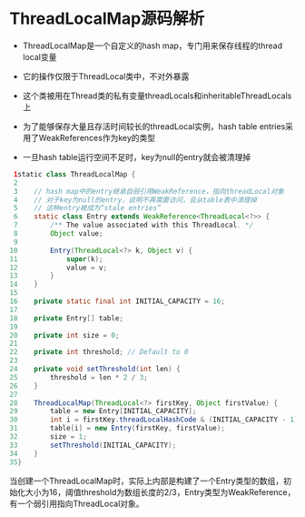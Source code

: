 # ThreadLocalMap源码解析
    
- ThreadLocalMap是一个自定义的hash map，专门用来保存线程的thread local变量

- 它的操作仅限于ThreadLocal类中，不对外暴露

- 这个类被用在Thread类的私有变量threadLocals和inheritableThreadLocals上

- 为了能够保存大量且存活时间较长的threadLocal实例，hash table entries采用了WeakReferences作为key的类型

- 一旦hash table运行空间不足时，key为null的entry就会被清理掉

```java
 1static class ThreadLocalMap {
 2
 3    // hash map中的entry继承自弱引用WeakReference，指向threadLocal对象
 4    // 对于key为null的entry，说明不再需要访问，会从table表中清理掉
 5    // 这种entry被成为“stale entries”
 6    static class Entry extends WeakReference<ThreadLocal<?>> {
 7        /** The value associated with this ThreadLocal. */
 8        Object value;
 9
10        Entry(ThreadLocal<?> k, Object v) {
11            super(k);
12            value = v;
13        }
14    }
15
16    private static final int INITIAL_CAPACITY = 16;
17
18    private Entry[] table;
19
20    private int size = 0;
21
22    private int threshold; // Default to 0
23
24    private void setThreshold(int len) {
25        threshold = len * 2 / 3;
26    }
27
28    ThreadLocalMap(ThreadLocal<?> firstKey, Object firstValue) {
29        table = new Entry[INITIAL_CAPACITY];
30        int i = firstKey.threadLocalHashCode & (INITIAL_CAPACITY - 1);
31        table[i] = new Entry(firstKey, firstValue);
32        size = 1;
33        setThreshold(INITIAL_CAPACITY);
34    }
35}
```

当创建一个ThreadLocalMap时，实际上内部是构建了一个Entry类型的数组，初始化大小为16，阈值threshold为数组长度的2/3，Entry类型为WeakReference，有一个弱引用指向ThreadLocal对象。


